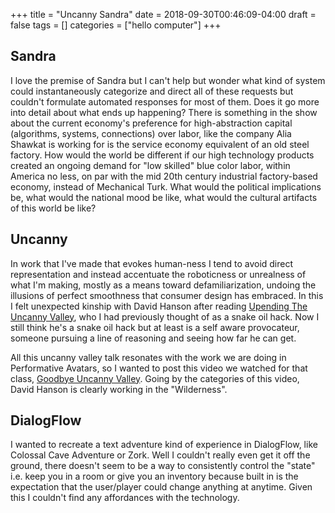 +++
title = "Uncanny Sandra"
date = 2018-09-30T00:46:09-04:00
draft = false
tags = []
categories = ["hello computer"]
+++

## Sandra

I love the premise of Sandra but I can't help but wonder what kind of system could instantaneously categorize and direct all of these requests but couldn't formulate automated responses for most of them. Does it go more into detail about what ends up happening? There is something in the show about the current economy's preference for high-abstraction capital (algorithms, systems, connections) over labor, like the company Alia Shawkat is working for is the service economy equivalent of an old steel factory. How would the world be different if our high technology products created an ongoing demand for "low skilled" blue color labor, within America no less, on par with the mid 20th century industrial factory-based economy, instead of Mechanical Turk. What would the political implications be, what would the national mood be like, what would the cultural artifacts of this world be like?

## Uncanny

In work that I've made that evokes human-ness I tend to avoid direct representation and instead accentuate the roboticness or unrealness of what I'm making, mostly as a means toward defamiliarization, undoing the illusions of perfect smoothness that consumer design has embraced. In this I felt unexpected kinship with David Hanson after reading [Upending The Uncanny Valley](https://www.aaai.org/Papers/Workshops/2005/WS-05-11/WS05-11-005.pdf), who I had previously thought of as a snake oil hack. Now I still think he's a snake oil hack but at least is a self aware provocateur, someone pursuing a line of reasoning and seeing how far he can get.

All this uncanny valley talk resonates with the work we are doing in Performative Avatars, so I wanted to post this video we watched for that class,
[Goodbye Uncanny Valley](https://vimeo.com/237568588). Going by the categories of this video, David Hanson is clearly working in the "Wilderness".

## DialogFlow
I wanted to recreate a text adventure kind of experience in DialogFlow, like Colossal Cave Adventure or Zork. Well I couldn't really even get it off the ground, there doesn't seem to be a way to consistently control the "state" i.e. keep you in a room or give you an inventory because built in is the expectation that the user/player could change anything at anytime. Given this I couldn't find any affordances with the technology.
